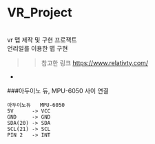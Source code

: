 # VR_Project


</br> vr 맵 제작 및 구현 프로잭트
</br> 언리얼를 이용한 맵 구현


>>참고한 링크
>>https://www.relativty.com/


-



###아두이노 듀, MPU-6050 사이 연결

```
아두이노듀   MPU-6050
5V      -> VCC  
GND     -> GND  
SDA(20) -> SDA  
SCL(21) -> SCL  
PIN 2   -> INT  
```
